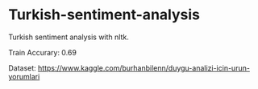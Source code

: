 # Turkish-sentiment-analysis
Turkish sentiment analysis with nltk.

Train Accurary: 0.69

Dataset: https://www.kaggle.com/burhanbilenn/duygu-analizi-icin-urun-yorumlari
